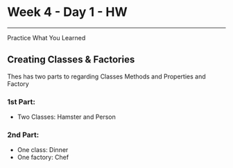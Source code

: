 # Week 4 - Day 1 - HW
***

Practice What You Learned

## Creating Classes & Factories
Thes has two parts to regarding Classes Methods and Properties and Factory

### 1st Part:
* Two Classes: Hamster and Person

### 2nd Part:
* One class: Dinner
* One factory: Chef

